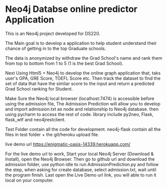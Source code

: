 # Neo4j Databse online predictor Application
This is an Neo4j project developed for DS220.

The Main goal is to develop a application to help student understand their chance of getting in to the top Graduate schools.

The data is anonymized by withdraw the Grad School's name and rank them from top to bottom from 1 to 5 (1 is the best Grad School).

Next Using Html5 + Neo4j to develop the online graph application that, taks user's GPA, GRE Score, TOEFL Score etc. Then track the dataset to find the set of data that have the simliar score to the input and return a predicted Grad School ranking for Student. 


Make Sure the Neo4j local browser (localhost:7474) is accessible before using the admission file, 
The Admission Prediction will allow you to develop and import admission.txt as node and relationship to Neo4j database. 
then using pycharm to access the rest of code. library include py2neo, Flask, flask_wtf and neo4jrestclient.

Test Folder contain all the code for development.
neo4j-flask contain all the files in test folder + the git/heroku upload file.

live demo url
https://enigmatic-oasis-14339.herokuapp.com/

For the live demo url to work, 
Start your local Neo4j Server (Download & Install), open the Neo4j Browser. Then go to github url and download the admission folder, use python idle to run AdmissionPrediction.py and follow the step, when asking for create database, select admission.txt, wait until the program finish. Last open the Live Demo url link, you will able to run it local on your computer.

